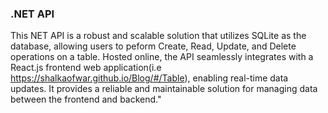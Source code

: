 ### .NET API
This NET API is a robust and scalable solution that utilizes SQLite as the database, allowing users to peform Create, Read, Update, and Delete operations on a table.
Hosted online, the API seamlessly integrates with a React.js frontend web application(i.e https://shalkaofwar.github.io/Blog/#/Table), enabling real-time data updates.
It provides a reliable and maintainable solution for managing data between the frontend and backend."
